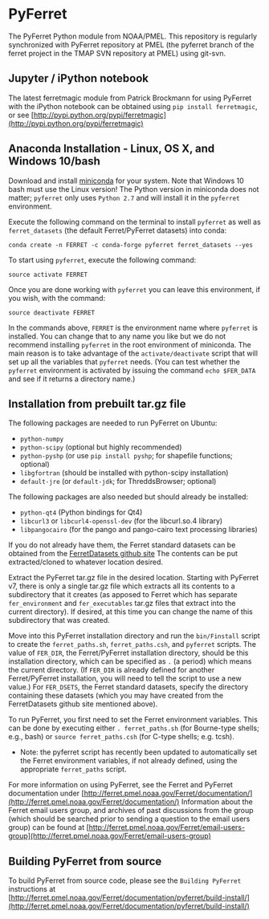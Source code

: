 # PyFerret
The PyFerret Python module from NOAA/PMEL.
This repository is regularly synchronized with PyFerret repository at PMEL
(the pyferret branch of the ferret project in the TMAP SVN repository at PMEL)
using git-svn.

## Jupyter / iPython notebook

The latest ferretmagic module from Patrick Brockmann for using PyFerret 
with the iPython notebook can be obtained using `pip install ferretmagic`, or see
[http://pypi.python.org/pypi/ferretmagic](http://pypi.python.org/pypi/ferretmagic)

## Anaconda Installation - Linux, OS X, and Windows 10/bash

Download and install [miniconda](http://conda.pydata.org/miniconda.html) for your system. 
Note that Windows 10 bash must use the Linux version! 
The Python version in miniconda does not matter; 
`pyferret` only uses `Python 2.7` and will install it in the `pyferret` environment.

Execute the following command on the terminal to install `pyferret` as well as 
`ferret_datasets` (the default Ferret/PyFerret datasets) into conda:
```shell
conda create -n FERRET -c conda-forge pyferret ferret_datasets --yes
```

To start using `pyferret`, execute the following command:
```shell
source activate FERRET
```

Once you are done working with `pyferret` you can leave this environment, 
if you wish, with the command:
```shell
source deactivate FERRET
```

In the commands above, `FERRET` is the environment name where `pyferret` is installed. 
You can change that to any name you like but we do not recommend installing `pyferret` 
in the root environment of miniconda. 
The main reason is to take advantage of the `activate/deactivate` script that will set 
up all the variables that `pyferret` needs. 
(You can test whether the `pyferret` environment is activated by issuing the command 
`echo $FER_DATA` and see if it returns a directory name.)

## Installation from prebuilt tar.gz file

The following packages are needed to run PyFerret on Ubuntu:
 * `python-numpy`
 * `python-scipy` (optional but highly recommended)
 * `python-pyshp` (or use `pip install pyshp`; for shapefile functions; optional)
 * `libgfortran` (should be installed with python-scipy installation)
 * `default-jre` (or `default-jdk`; for ThreddsBrowser; optional)

The following packages are also needed but should already be installed:
 * `python-qt4` (Python bindings for Qt4)
 * `libcurl3` or `libcurl4-openssl-dev` (for the libcurl.so.4 library)
 * `libpangocairo` (for the pango and pango-cairo text processing libraries)

If you do not already have them, the Ferret standard datasets can be obtained 
from the [FerretDatasets github site](https://github.com/NOAA-PMEL/FerretDatasets)
The contents can be put extracted/cloned to whatever location desired.

Extract the PyFerret tar.gz file in the desired location.
Starting with PyFerret v7, there is only a single tar.gz file
which extracts all its contents to a subdirectory that it creates
(as apposed to Ferret which has separate `fer_environment` and 
`fer_executables` tar.gz files that extract into the current directory).
If desired, at this time you can change the name of this subdirectory 
that was created.

Move into this PyFerret installation directory and run the `bin/Finstall`
script to create the `ferret_paths.sh`, `ferret_paths.csh`, and `pyferret`
scripts.  The value of `FER_DIR`, the Ferret/PyFerret installation directory,
should be this installation directory, which can be specified as `.` (a period) 
which means the current directory.
(If `FER_DIR` is already defined for another Ferret/PyFerret installation,
you will need to tell the script to use a new value.)
For `FER_DSETS`, the Ferret standard datasets, specify the directory 
containing these datasets (which you may have created from the FerretDatasets
github site mentioned above).

To run PyFerret, you first need to set the Ferret environment variables.
This can be done by executing either `. ferret_paths.sh` (for Bourne-type shells; 
e.g., bash) or `source ferret_paths.csh` (for C-type shells; e.g. tcsh).
* Note: the pyferret script has recently been updated to automatically set 
  the Ferret environment variables, if not already defined, using the appropriate 
  `ferret_paths` script.

For more information on using PyFerret, see the Ferret and PyFerret documentation under 
[http://ferret.pmel.noaa.gov/Ferret/documentation/](http://ferret.pmel.noaa.gov/Ferret/documentation/)
Information about the Ferret email users group, and archives of past discussions
from the group (which should be searched prior to sending a question to the email 
users group) can be found at 
[http://ferret.pmel.noaa.gov/Ferret/email-users-group](http://ferret.pmel.noaa.gov/Ferret/email-users-group)


## Building PyFerret from source

To build PyFerret from source code, please see the `Building PyFerret` instructions at
[http://ferret.pmel.noaa.gov/Ferret/documentation/pyferret/build-install/](http://ferret.pmel.noaa.gov/Ferret/documentation/pyferret/build-install/)

